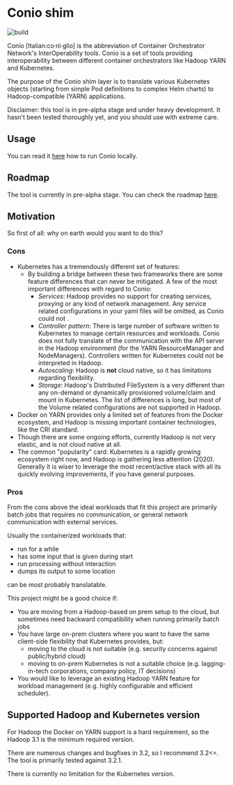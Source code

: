 # Conio shim

<!--
TODO: CONIO LOGO??
-->

![build](https://github.com/conio-tools/conio-shim/workflows/Build/badge.svg?branch=master)

Conio \[Italian:co·nì·glio\] is the abbreviation of Container Orchestrator Network's InterOperability tools. Conio is a set of tools providing interoperability between different container orchestrators like Hadoop YARN and Kubernetes.
 
The purpose of the Conio shim layer is to translate various Kubernetes objects (starting from simple Pod definitions to complex Helm charts) to Hadoop-compatible (YARN) applications.

Disclaimer: this tool is in pre-alpha stage and under heavy development. It hasn't been tested thoroughly yet, and you should use with extreme care.  

## Usage

You can read it [here](/docs/USAGE.md) how to run Conio locally. 

## Roadmap

The tool is currently in pre-alpha stage. You can check the roadmap [here](docs/ROADMAP.md).

## Motivation

So first of all: why on earth would you want to do this?

### Cons

- Kubernetes has a tremendously different set of features:
  - By building a bridge between these two frameworks there are some feature differences that can never be mitigated. A few of the most important differences with regard to Conio:
    - _Services_: Hadoop provides no support for creating services, proxying or any kind of network management. Any service related configurations in your yaml files will be omitted, as Conio could not .
    - _Controller pattern_: There is large number of software written to Kubernetes to manage certain resources and workloads. 
    Conio does not fully translate of the communication with the API server in the Hadoop environment (for the YARN ResourceManager and NodeManagers). 
    Controllers written for Kubernetes could not be interpreted in Hadoop.  
    - _Autoscaling_: Hadoop is **not** cloud native, so it has limitations regarding flexibility.
    - _Storage_: Hadoop's Distributed FileSystem is a very different than any on-demand or dynamically provisioned volume/claim and mount in Kubernetes. The list of differences is long, but most of the Volume related configurations are not supported in Hadoop.    
- Docker on YARN provides only a limited set of features from the Docker ecosystem, and Hadoop is missing important container technologies, like the CRI standard.
- Though there are some ongoing efforts, currently Hadoop is not very elastic, and is not cloud native at all.
- The common "popularity" card: Kubernetes is a rapidly growing ecosystem right now, and Hadoop is gathering less attention (2020). 
Generally it is wiser to leverage the most recent/active stack with all its quickly evolving improvements, if you have general purposes. 

### Pros

From the cons above the ideal workloads that fit this project are primarily batch jobs that requires no communication, or general network communication with external services.

Usually the containerized workloads that:
- run for a while 
- has some input that is given during start
- run processing without interaction 
- dumps its output to some location

can be most probably translatable.
 
This project might be a good choice if:
- You are moving from a Hadoop-based on prem setup to the cloud, but sometimes need backward compatibility when running primarily batch jobs
- You have large on-prem clusters where you want to have the same client-side flexibility that Kubernetes provides, but:
  - moving to the cloud is not suitable (e.g. security concerns against public/hybrid cloud)
  - moving to on-prem Kubernetes is not a suitable choice (e.g. lagging-in-tech corporations, company policy, IT decisions) 
- You would like to leverage an existing Hadoop YARN feature for workload management (e.g. highly configurable and efficient scheduler).

## Supported Hadoop and Kubernetes version

For Hadoop the Docker on YARN support is a hard requirement, so the Hadoop 3.1 is the minimum required version.

There are numerous changes and bugfixes in 3.2, so I recommend 3.2<=. The tool is primarily tested against 3.2.1.   

There is currently no limitation for the Kubernetes version. 
